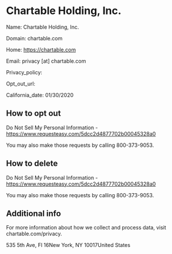 
# Chartable Holding, Inc.

Name: Chartable Holding, Inc.

Domain: chartable.com

Home: https://chartable.com

Email: privacy [at] chartable.com

Privacy_policy: 

Opt_out_url: 

California_date: 01/30/2020



## How to opt out

Do Not Sell My Personal Information - https://www.requesteasy.com/5dcc2d4877702b00045328a0

You may also make those requests by calling 800-373-9053.

## How to delete

Do Not Sell My Personal Information - https://www.requesteasy.com/5dcc2d4877702b00045328a0

You may also make those requests by calling 800-373-9053.

## Additional info

For more information about how we collect and process data, visit chartable.com/privacy.

535 5th Ave, Fl 16New York, NY 10017United States

